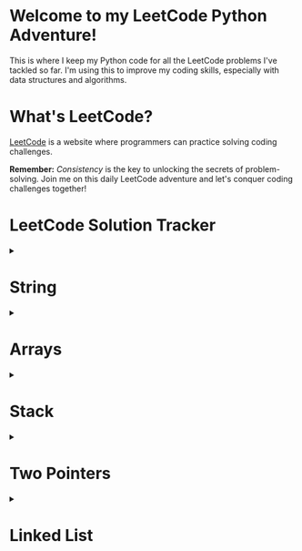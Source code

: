 # Welcome to my LeetCode Python Adventure!

This is where I keep my Python code for all the LeetCode problems I've tackled so far. I'm using this to improve my coding skills, especially with data structures and algorithms.

# What's LeetCode?

[LeetCode](https://leetcode.com/) is a website where programmers can practice solving coding challenges.

**Remember:** _Consistency_ is the key to unlocking the secrets of problem-solving. Join me on this daily LeetCode adventure and let's conquer coding challenges together!

# LeetCode Solution Tracker

<details>
  <summary><h1>String</h1></summary>

| **S#** | **Question#** |                             **Difficulty**                                    |                                         **Questions**                                                                                          |                                                                 **Solutions**                                   |
| :----: | :-----------: | :----------------------------------------------------------------------: | :-------------------------------------------------------------------------------------------------------------------------------------------:  | :----------------------------------------------------------------------------------------------------:          |
| **01** |      771      | <img src='https://img.shields.io/badge/Easy-darkcyan' alt='Easy'/>       | [Jewels and Stones](https://leetcode.com/problems/jewels-and-stones/)                                                                          | [Jewels and Stones](https://leetcode.com/submissions/detail/1258744687/)                                        |
| **02** |      520      | <img src='https://img.shields.io/badge/Easy-darkcyan' alt='Easy'/>       | [Detect Capital](https://leetcode.com/problems/detect-capital/)                                                                                | [Detect Capital](https://leetcode.com/submissions/detail/1258719995/)                                           |
| **03** |     2129      | <img src='https://img.shields.io/badge/Easy-darkcyan' alt='Easy'/>       | [Capitalize the Title](https://leetcode.com/problems/capitalize-the-title/)                                                                    | [Capitalize the Title](https://leetcode.com/submissions/detail/1264065876/)                                     |
| **04** |      557      | <img src='https://img.shields.io/badge/Easy-darkcyan' alt='Easy'/>       | [Reverse Words in a String III](https://leetcode.com/problems/reverse-words-in-a-string-iii/)                                                  | [Reverse Words in a String III](https://leetcode.com/submissions/detail/1265807621/)                            |
| **05** |      434      | <img src='https://img.shields.io/badge/Easy-darkcyan' alt='Easy'/>       | [Number of Segments in a String](https://leetcode.com/problems/number-of-segments-in-a-string/)                                                | [Number of Segments in a String](https://leetcode.com/submissions/detail/1266650872/)                           |
| **06** |     3120      | <img src='https://img.shields.io/badge/Easy-darkcyan' alt='Easy'/>       | [Count the Number of Special Characters I](https://leetcode.com/problems/count-the-number-of-special-characters-i/)                            | [Count the Number of Special Characters I](https://leetcode.com/submissions/detail/1264767081/)                 |
| **07** |      709      | <img src='https://img.shields.io/badge/Easy-darkcyan' alt='Easy'/>       | [To Lower Case](https://leetcode.com/problems/to-lower-case/)                                                                                  | [To Lower Case](https://leetcode.com/submissions/detail/1267302850/)                                            |
| **08** |      415      | <img src='https://img.shields.io/badge/Easy-darkcyan' alt='Easy'/>       | [Add Strings](https://leetcode.com/problems/add-strings/description/)                                                                          | [Add Strings](https://leetcode.com/submissions/detail/1270464330/)                                              |
| **09** |      28       | <img src='https://img.shields.io/badge/Easy-darkcyan' alt='Easy'/>       | [Find the Index of the First Occurrence in a String](https://leetcode.com/problems/find-the-index-of-the-first-occurrence-in-a-string/)        | [Find the Index of the First Occurrence in a String](https://leetcode.com/submissions/detail/1271444975/)       |
| **10** |     2716      | <img src='https://img.shields.io/badge/Easy-darkcyan' alt='Easy'/>       | [Minimize String Length](https://leetcode.com/problems/minimize-string-length/)                                                                | [Minimize String Length](https://leetcode.com/problems/minimize-string-length/submissions/)                     |
| **11** |      796      | <img src='https://img.shields.io/badge/Easy-darkcyan' alt='Easy'/>       | [Rotate String](https://leetcode.com/problems/rotate-string/)                                                                                  | [Rotate String](https://leetcode.com/submissions/detail/1272533498/)                                            |
| **12** |     3110      | <img src='https://img.shields.io/badge/Easy-darkcyan' alt='Easy'/>       | [Score of a String](https://leetcode.com/problems/score-of-a-string/)                                                                          | [Score of a String](https://leetcode.com/submissions/detail/1274357141/)                                        |
| **13** |      334      | <img src='https://img.shields.io/badge/Easy-darkcyan' alt='Easy'/>       | [Reverse String](https://leetcode.com/problems/reverse-string/description/)                                                                    | [Reverse String](https://leetcode.com/submissions/detail/1275214461/)                                           |
| **14** |      58       | <img src='https://img.shields.io/badge/Easy-darkcyan' alt='Easy'/>       | [Length of Last Word](https://leetcode.com/problems/length-of-last-word/description/)                                                          | [Length of Last Word](https://leetcode.com/submissions/detail/1276505891/)                                      |
| **15** |     3136      | <img src='https://img.shields.io/badge/Easy-darkcyan' alt='Easy'/>       | [Valid Word](https://leetcode.com/problems/valid-word/description/)                                                                            | [Valid Word](https://leetcode.com/submissions/detail/1295331034/)                                               |
| **16** |      392      | <img src='https://img.shields.io/badge/Easy-darkcyan' alt='Easy'/>       | [Is Subsequence](https://leetcode.com/problems/is-subsequence/)                                                                                | [Is Subsequence](https://leetcode.com/submissions/detail/1295347912/)                                           |
| **17** |      67       | <img src='https://img.shields.io/badge/Easy-darkcyan' alt='Easy'/>       | [Add Binary](https://leetcode.com/problems/add-binary/description/)                                                                            | [Add Binary](https://leetcode.com/submissions/detail/1292033255/)                                               |
| **18** |      43       | <img src='https://img.shields.io/badge/Medium-darkorange' alt='Medium'/> | [Multiply Strings](https://leetcode.com/problems/multiply-strings/description/)                                                                | [Multiply Strings](https://leetcode.com/submissions/detail/1292015203/)                                         |
| **19** |      2785     | <img src='https://img.shields.io/badge/Medium-darkorange' alt='Medium'/> | [Sort Vowels in a String](https://leetcode.com/problems/sort-vowels-in-a-string/description/)                                                  | [Sort Vowels in a String](https://leetcode.com/submissions/detail/1318780724/)                                  |
| **20** |      345      | <img src='https://img.shields.io/badge/Easy-darkcyan' alt='Easy'/>       | [Reverse Vowels of a String](https://leetcode.com/problems/reverse-vowels-of-a-string/description/)                                            | [Reverse Vowels of a String](https://leetcode.com/problems/reverse-vowels-of-a-string/submissions/)             |  
| **21** |     2937      | <img src='https://img.shields.io/badge/Easy-darkcyan' alt='Easy'/>       | [Make Three Strings Equal](https://leetcode.com/problems/make-three-strings-equal/description/)                                                | [Make Three Strings Equal](https://leetcode.com/problems/make-three-strings-equal/submissions/1334381520/)      |  
| **22** |      151      | <img src='https://img.shields.io/badge/Medium-darkorange' alt='Medium'/> | [Reverse Words in a String](https://leetcode.com/problems/reverse-words-in-a-string/description/)                                              | [Reverse Words in a String](https://leetcode.com/submissions/detail/1335950671/)                                |  
| **23** |     3046      | <img src='https://img.shields.io/badge/Easy-darkcyan' alt='Easy'/>       | [Split the Array](https://leetcode.com/problems/split-the-array/description/)                                                                  | [Split the Array](https://leetcode.com/problems/split-the-array/submissions/1337027927/)                        |  
| **24** |     2788      | <img src='https://img.shields.io/badge/Easy-darkcyan' alt='Easy'/>       | [Split Strings by Separator](https://leetcode.com/problems/split-strings-by-separator/description/)                                            | [Split Strings by Separator](https://leetcode.com/problems/split-strings-by-separator/submissions/1337039891/)  |  
| **25** |     500       | <img src='https://img.shields.io/badge/Easy-darkcyan' alt='Easy'/>       | [Keyboard Row](https://leetcode.com/problems/keyboard-row/description/)                                                                        | [Keyboard Row](https://leetcode.com/submissions/detail/1338509803/)                                             |  
| **26** |     819       | <img src='https://img.shields.io/badge/Easy-darkcyan' alt='Easy'/>       | [Most Common Word](https://leetcode.com/problems/most-common-word/)                                                                            | [Most Common Word](https://leetcode.com/submissions/detail/1339197713/)                                         |  
| **27** |     412       | <img src='https://img.shields.io/badge/Easy-darkcyan' alt='Easy'/>       | [Fizz Buzz](https://leetcode.com/problems/fizz-buzz/description/)                                                                              | [Fizz Buzz](https://leetcode.com/problems/fizz-buzz/description/)                                               |  
| **28** |     1408      | <img src='https://img.shields.io/badge/Easy-darkcyan' alt='Easy'/>       | [String Matching in an Array](https://leetcode.com/problems/string-matching-in-an-array/description/)                                          | [String Matching in an Array](https://leetcode.com/problems/string-matching-in-an-array/submissions/1358983174/)|  
| **29** |     1689      | <img src='https://img.shields.io/badge/Easy-darkcyan' alt='Easy'/>       | [Count the Number of Consistent Strings](https://leetcode.com/problems/count-the-number-of-consistent-strings/description/)                    | [Count the Number of Consistent Strings](https://leetcode.com/problems/count-the-number-of-consistent-strings/submissions/1369057004/)|  
</details>


<details>
  <summary><h1>Arrays</h1></summary>

| **S#** | **Question#** |                                **Difficulty**                                 |                                                    **Questions**                                                                               |                                                                            **Solutions**                                                                             
| :----: | :-----------: | :----------------------------------------------------------------------: | :-------------------------------------------------------------------------------------------------------------------:                          | :--------------------------------------------------------------------------------------------------------------:      |
| **01** |       1       |    <img src='https://img.shields.io/badge/Easy-darkcyan' alt='Easy'/>    | [Two Sum](https://leetcode.com/problems/two-sum/)                                                                                              | [Two Sum](https://leetcode.com/submissions/detail/1258265856/)                                                        |
| **02** |     1929      |    <img src='https://img.shields.io/badge/Easy-darkcyan' alt='Easy'/>    | [Concatenation of Array](https://leetcode.com/problems/concatenation-of-array/)                                                                | [Concatenation of Array](https://leetcode.com/submissions/detail/1259163870/)                                         |
| **03** |      217      |    <img src='https://img.shields.io/badge/Easy-darkcyan' alt='Easy'/>    | [Contains Duplicate](https://leetcode.com/problems/contains-duplicate/)                                                                        | [Contains Duplicate](https://leetcode.com/submissions/detail/1259278920/)                                             |
| **04** |      448      |    <img src='https://img.shields.io/badge/Easy-darkcyan' alt='Easy'/>    | [Find All Numbers Disappeared in an Array](https://leetcode.com/problems/find-all-numbers-disappeared-in-an-array/)                            | [Find All Numbers Disappeared in an Array](https://leetcode.com/submissions/detail/1262352233/)                       |
| **05** |      378      | <img src='https://img.shields.io/badge/Medium-darkorange' alt='Medium'/> | [Kth Smallest Element in a Sorted Matrix](https://leetcode.com/problems/kth-smallest-element-in-a-sorted-matrix/)                              | [Kth Smallest Element in a Sorted Matrix](https://leetcode.com/submissions/detail/1264708997/)                        |
| **06** |     1822      |    <img src='https://img.shields.io/badge/Easy-darkcyan' alt='Easy'/>    | [Sign of the Product of an Array](https://leetcode.com/problems/sign-of-the-product-of-an-array/)                                              | [Sign of the Product of an Array](https://leetcode.com/submissions/detail/1261362961/)                                |                                                                                                                                                                    
| **07** |     2089      |    <img src='https://img.shields.io/badge/Easy-darkcyan' alt='Easy'/>    | [Find Target Indices After Sorting Array](https://leetcode.com/problems/find-target-indices-after-sorting-array/)                              | [Find Target Indices After Sorting Array](https://leetcode.com/submissions/detail/1258736773/)                        |                                                                                                                                                
| **08** |     1470      |    <img src='https://img.shields.io/badge/Easy-darkcyan' alt='Easy'/>    | [Shuffle the Array](https://leetcode.com/problems/shuffle-the-array/)                                                                          | [Shuffle the Array](https://leetcode.com/submissions/detail/1259173945/)                                              |                                                                                                    
| **09** |      26       |    <img src='https://img.shields.io/badge/Easy-darkcyan' alt='Easy'/>    | [Remove Duplicates from Sorted Array](https://leetcode.com/problems/remove-duplicates-from-sorted-array/)                                      | [Remove Duplicates from Sorted Array](https://leetcode.com/submissions/detail/1259797632/)                            |                                                                                                          
| **10** |     2215      |    <img src='https://img.shields.io/badge/Easy-darkcyan' alt='Easy'/>    | [Find the Difference of Two Arrays](https://leetcode.com/problems/find-the-difference-of-two-arrays/)                                          | [Find the Difference of Two Arrays](https://leetcode.com/submissions/detail/1260562706/)                              |                                                                 
| **11** |      169      |    <img src='https://img.shields.io/badge/Easy-darkcyan' alt='Easy'/>    | [Majority Element](https://leetcode.com/problems/majority-element/)                                                                            | [Majority Elemnet](https://leetcode.com/submissions/detail/1262373152/)                                               |                                                         
| **12** |      75       | <img src='https://img.shields.io/badge/Medium-darkorange' alt='Medium'/> | [Sort Colors](https://leetcode.com/problems/sort-colors/)                                                                                      | [Sort Colors](https://leetcode.com/submissions/detail/1261357260/)                                                    |                                                          
| **13** |     1480      |    <img src='https://img.shields.io/badge/Easy-darkcyan' alt='Easy'/>    | [Running Sum of 1d Array](https://leetcode.com/problems/running-sum-of-1d-array/)                                                              | [Running Sum of 1d Array](https://leetcode.com/submissions/detail/1257885355/)                                        |                                                                     
| **14** |     1295      |    <img src='https://img.shields.io/badge/Easy-darkcyan' alt='Easy'/>    | [Find Numbers with Even Number of Digits](https://leetcode.com/problems/find-numbers-with-even-number-of-digits/)                              | [Find Numbers with Even Number of Digits](https://leetcode.com/submissions/detail/1258736668/)                        |
| **15** |      349      |    <img src='https://img.shields.io/badge/Easy-darkcyan' alt='Easy'/>    | [Intersection of Two Arrays](https://leetcode.com/problems/intersection-of-two-arrays/)                                                        | [Intersection of Two Arrays](https://leetcode.com/submissions/detail/1265884785/)                                     |
| **16** |      1365     |    <img src='https://img.shields.io/badge/Easy-darkcyan' alt='Easy'/>    | [How Many Numbers Are Smaller Than the Current Number](https://leetcode.com/problems/how-many-numbers-are-smaller-than-the-current-number/)    | [How Many Numbers Are Smaller Than the Current Number](https://leetcode.com/submissions/detail/1269472108/)           | 
| **17** |      136      |    <img src='https://img.shields.io/badge/Easy-darkcyan' alt='Easy'/>    | [Single Number](https://leetcode.com/problems/single-number/description/)                                                                      | [Single Number](https://leetcode.com/submissions/detail/1275243818/)                                                  |
| **18** |      268      |    <img src='https://img.shields.io/badge/Easy-darkcyan' alt='Easy'/>    | [Missing Number](https://leetcode.com/problems/missing-number/description/)                                                                    | [Missing Number](https://leetcode.com/submissions/detail/1275243818/)                                                 |
| **19** |     2489      | <img src='https://img.shields.io/badge/Medium-darkorange' alt='Medium'/> | [Append Characters to String to Make Subsequence](https://leetcode.com/problems/append-characters-to-string-to-make-subsequence/description/)  | [Append Characters to String to Make Subsequence](https://leetcode.com/submissions/detail/1276476036/)                |
| **20** |      260      | <img src='https://img.shields.io/badge/Medium-darkorange' alt='Medium'/> | [Single Number III](https://leetcode.com/problems/single-number-iii/description/)                                                              | [Single Number III](https://leetcode.com/submissions/detail/1276926025/)                                              |
| **21** |      287      | <img src='https://img.shields.io/badge/Medium-darkorange' alt='Medium'/> | [Find the Duplicate Number](https://leetcode.com/problems/find-the-duplicate-number/)                                                          | [Find the Duplicate Number](https://leetcode.com/submissions/detail/1320380206/)                                      |
| **22** |      3151     | <img src='https://img.shields.io/badge/Easy-darkcyan' alt='Easy'/>       | [Special Array I](https://leetcode.com/problems/special-array-i/description/)                                                                  | [ Special Array I](https://leetcode.com/problems/special-array-i/submissions/1331564805/)                             |
| **23** |      330      | <img src='https://img.shields.io/badge/Hard-darkred' alt='Hard'/>        | [Patching Array](https://leetcode.com/problems/patching-array/description/)                                                                    | [ Patching Array](https://leetcode.com/problems/patching-array/submissions/1290226837/)                               |
| **24** |      238      | <img src='https://img.shields.io/badge/Medium-darkorange' alt='Medium'/> | [Product of Array Except Self](https://leetcode.com/problems/product-of-array-except-self/description/)                                        | [ Product of Array Except Self](https://leetcode.com/problems/product-of-array-except-self/submissions/1340828923/)   |
| **25** |      1913     | <img src='https://img.shields.io/badge/Easy-darkcyan' alt='Easy'/>       | [Maximum Product Difference Between Two Pairs](https://leetcode.com/problems/maximum-product-difference-between-two-pairs/description/)        | [ Maximum Product Difference Between Two Pairs](https://leetcode.com/submissions/detail/1349016297/)                  |
| **26** |     1859      | <img src='https://img.shields.io/badge/Easy-darkcyan' alt='Easy'/>       | [Sorting the Sentence](https://leetcode.com/problems/sorting-the-sentence/description/)                                                        | [Sorting the Sentence](https://leetcode.com/problems/sorting-the-sentence/submissions/1353154203/)                    |
| **27** |     35        | <img src='https://img.shields.io/badge/Easy-darkcyan' alt='Easy'/>       | [Search Insert Position](https://leetcode.com/problems/search-insert-position/description/)                                                    | [Search Insert Position](https://leetcode.com/submissions/detail/1385401517/)                                         |
| **28** |     830       | <img src='https://img.shields.io/badge/Easy-darkcyan' alt='Easy'/>       | [Positions of Large Groups](https://leetcode.com/problems/positions-of-large-groups/description/)                                              | [Positions of Large Groups](https://leetcode.com/problems/positions-of-large-groups/submissions/1386584313/)          |


</details>


<details>
  <summary><h1>Stack</h1></summary>

| **S#** | **Question#** |                                **Difficulty**                                 |                                                **Questions**                                                                                   |                                                     **Solutions**                                               |
| :----: | :-----------: | :----------------------------------------------------------------------: | :-------------------------------------------------------------------------------------------------------------------------------------------:  | :-------------------------------------------------------------------------------------------------------------: |
| **01** |     1441      | <img src='https://img.shields.io/badge/Medium-darkorange' alt='Medium'/> | [Build an Array With Stack Operations](https://leetcode.com/problems/build-an-array-with-stack-operations/)                                    | [Build an Array With Stack Operations](https://leetcode.com/submissions/detail/1258282185/)                     |
| **02** |     2390      | <img src='https://img.shields.io/badge/Medium-darkorange' alt='Medium'/> | [Removing Stars From a String](https://leetcode.com/problems/removing-stars-from-a-string/)                                                    | [Removing Stars From a String](https://leetcode.com/submissions/detail/1263249505/)                             |                                                                                                               |
| **03** |     844       | <img src='https://img.shields.io/badge/Easy-darkcyan' alt='Easy'/>       | [Backspace String Compare](https://leetcode.com/problems/backspace-string-compare/description/)                                                | [Backspace String Compare](https://leetcode.com/problems/backspace-string-compare/submissions/1324152891/)      |                                                                                                               |

</details>



<details>
  <summary><h1>Two Pointers</h1></summary>

| **S#** | **Question#** |                                **Difficulty**                                 |                                                **Questions**                                                                                   |                                                     **Solutions**                                               |
| :----: | :-----------: | :----------------------------------------------------------------------: | :-------------------------------------------------------------------------------------------------------------------------------------------:  | :-------------------------------------------------------------------------------------------------------------: |
| **01** |       283     | <img src='https://img.shields.io/badge/Easy-darkcyan' alt='Easy'/>       | [Move Zeroes](https://leetcode.com/problems/move-zeroes/description/)                                                                          | [Move Zeroes](https://leetcode.com/submissions/detail/1321388819/)                                              |
| **02** |       917     | <img src='https://img.shields.io/badge/Easy-darkcyan' alt='Easy'/>       | [Reverse Only Letters](https://leetcode.com/problems/reverse-only-letters/description/)                                                        | [Reverse Only Letters](https://leetcode.com/problems/reverse-only-letters/submissions/1322607325/)              |
| **03** |       26      | <img src='https://img.shields.io/badge/Easy-darkcyan' alt='Easy'/>       | [Remove Duplicates from Sorted Array](https://leetcode.com/problems/remove-duplicates-from-sorted-array/description/)                          | [Remove Duplicates from Sorted Array](https://leetcode.com/submissions/detail/1324123246/)                      |
| **04** |      219      | <img src='https://img.shields.io/badge/Easy-darkcyan' alt='Easy'/>       | [Contains Duplicate II](https://leetcode.com/problems/contains-duplicate-ii/description/)                                                      | [Contains Duplicate II](https://leetcode.com/submissions/detail/1365747192/)                                    |

</details>


<details>
  <summary><h1>Linked List</h1></summary>

| **S#** | **Question#** |                                **Difficulty**                                 |                                                **Questions**                                                                                   |                                                     **Solutions**                                               |
| :----: | :-----------: | :----------------------------------------------------------------------: | :-------------------------------------------------------------------------------------------------------------------------------------------:  | :-------------------------------------------------------------------------------------------------------------: |
| **01** |       876     | <img src='https://img.shields.io/badge/Easy-darkcyan' alt='Easy'/>       | [Middle node of the linked list](https://leetcode.com/problems/middle-of-the-linked-list/description/)                                         | [Middle node of the linked list](https://leetcode.com/submissions/detail/1355030579/)                           |
| **02** |       206     | <img src='https://img.shields.io/badge/Easy-darkcyan' alt='Easy'/>       | [Reverse Linked List](https://leetcode.com/problems/reverse-linked-list/description/)                                                          | [Reverse Linked List](https://leetcode.com/submissions/detail/1361411532/)                                      |
| **03** |       83      | <img src='https://img.shields.io/badge/Easy-darkcyan' alt='Easy'/>       | [Remove Duplicates from Sorted List](https://leetcode.com/problems/remove-duplicates-from-sorted-list/description/)                            | [Remove Duplicates from Sorted List](https://leetcode.com/submissions/detail/1373244355/)                       |
| **04** |       203     | <img src='https://img.shields.io/badge/Easy-darkcyan' alt='Easy'/>       | [Remove Linked List Elements](https://leetcode.com/problems/remove-linked-list-elements/description/)                                          | [Remove Linked List Elements](https://leetcode.com/submissions/detail/1383140432/)                              |
</details>